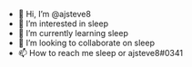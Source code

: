 - 👋 Hi, I’m @ajsteve8
- 👀 I’m interested in sleep
- 🌱 I’m currently learning sleep
- 💞️ I’m looking to collaborate on sleep
- 📫 How to reach me sleep or ajsteve8#0341
